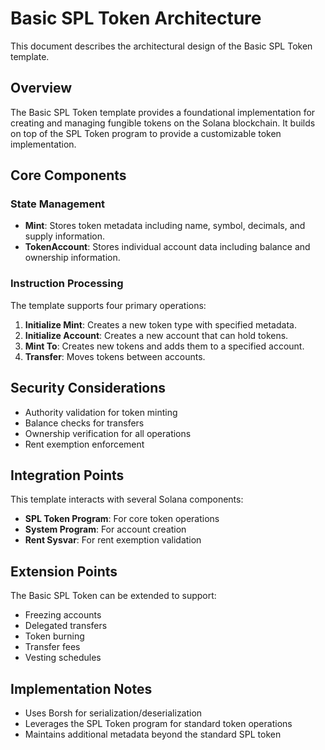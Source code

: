 # Basic SPL Token Architecture

This document describes the architectural design of the Basic SPL Token template.

## Overview

The Basic SPL Token template provides a foundational implementation for creating and managing fungible tokens on the Solana blockchain. It builds on top of the SPL Token program to provide a customizable token implementation.

## Core Components

### State Management

- **Mint**: Stores token metadata including name, symbol, decimals, and supply information.
- **TokenAccount**: Stores individual account data including balance and ownership information.

### Instruction Processing

The template supports four primary operations:

1. **Initialize Mint**: Creates a new token type with specified metadata.
2. **Initialize Account**: Creates a new account that can hold tokens.
3. **Mint To**: Creates new tokens and adds them to a specified account.
4. **Transfer**: Moves tokens between accounts.

## Security Considerations

- Authority validation for token minting
- Balance checks for transfers
- Ownership verification for all operations
- Rent exemption enforcement

## Integration Points

This template interacts with several Solana components:

- **SPL Token Program**: For core token operations
- **System Program**: For account creation
- **Rent Sysvar**: For rent exemption validation

## Extension Points

The Basic SPL Token can be extended to support:

- Freezing accounts
- Delegated transfers
- Token burning
- Transfer fees
- Vesting schedules

## Implementation Notes

- Uses Borsh for serialization/deserialization
- Leverages the SPL Token program for standard token operations
- Maintains additional metadata beyond the standard SPL token
